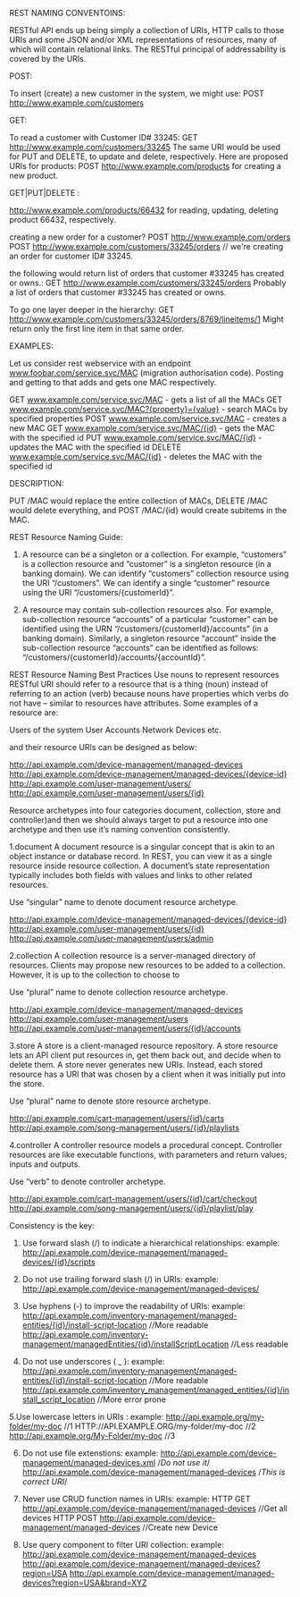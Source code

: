 REST NAMING CONVENTOINS:

RESTful API ends up being simply a collection of URIs, HTTP calls to those URIs and some JSON and/or XML representations of resources, 
many of which will contain relational links. The RESTful principal of addressability is covered by the URIs.

POST:

To insert (create) a new customer in the system, we might use:
POST http://www.example.com/customers

GET:

To read a customer with Customer ID# 33245:
GET http://www.example.com/customers/33245 The same URI would be used for PUT and DELETE, to update and delete, respectively.
Here are proposed URIs for products:
POST http://www.example.com/products for creating a new product.

GET|PUT|DELETE :

http://www.example.com/products/66432
for reading, updating, deleting product 66432, respectively.

creating a new order for a customer? 
POST http://www.example.com/orders 
POST http://www.example.com/customers/33245/orders // we're creating an order for customer ID# 33245.

 the following would  return list of orders that customer #33245 has created or owns.:
GET http://www.example.com/customers/33245/orders
Probably a list of orders that customer #33245 has created or owns. 

To go one layer deeper in the hierarchy:
GET http://www.example.com/customers/33245/orders/8769/lineitems/1
Might return only the first line item in that same order.

EXAMPLES:

Let us consider rest webservice with an endpoint www.foobar.com/service.svc/MAC (migration authorisation code). Posting and getting to that adds and gets one MAC respectively.

GET www.example.com/service.svc/MAC - gets a list of all the MACs
GET www.example.com/service.svc/MAC?{property}={value} - search MACs by specified properties
POST www.example.com/service.svc/MAC - creates a new MAC
GET www.example.com/service.svc/MAC/{id} - gets the MAC with the specified id
PUT www.example.com/service.svc/MAC/{id} - updates the MAC with the specified id
DELETE www.example.com/service.svc/MAC/{id} - deletes the MAC with the specified id

DESCRIPTION:

PUT /MAC would replace the entire collection of MACs, DELETE /MAC would delete everything, and POST /MAC/{id} would create subitems in the MAC.

REST Resource Naming Guide:

1. A resource can be a singleton or a collection. For example, “customers” is a collection resource and “customer” is a singleton          resource (in a banking domain). We can identify “customers”
   collection resource using the URI “/customers”. We can identify a single “customer” resource using the URI “/customers/{customerId}”.

2. A resource may contain sub-collection resources also. For example, sub-collection resource “accounts” of a particular “customer” can be identified using the 
   URN “/customers/{customerId}/accounts” (in a banking domain). Similarly, a singleton resource “account” inside the sub-collection        resource “accounts” can be identified as follows: 
   “/customers/{customerId}/accounts/{accountId}”.

REST Resource Naming Best Practices
Use nouns to represent resources
RESTful URI should refer to a resource that is a thing (noun) instead of referring to an action (verb) because nouns have properties which verbs do not have – similar to resources have attributes. Some examples of a resource are:

Users of the system
User Accounts
Network Devices etc.

and their resource URIs can be designed as below:

http://api.example.com/device-management/managed-devices 
http://api.example.com/device-management/managed-devices/{device-id} 
http://api.example.com/user-management/users/
http://api.example.com/user-management/users/{id}


Resource archetypes into four categories document, collection, store and controller)and then we should always target to put a resource into one archetype and then use it’s naming 
convention consistently. 
 
1.document
A document resource is a singular concept that is akin to an object instance or database record. In REST, you can view it as a single resource inside resource collection. 
A document’s state representation typically includes both fields with values and links to other related resources.

Use “singular” name to denote document resource archetype.

http://api.example.com/device-management/managed-devices/{device-id}
http://api.example.com/user-management/users/{id}
http://api.example.com/user-management/users/admin

2.collection
A collection resource is a server-managed directory of resources. Clients may propose new resources to be added to a collection. However, it is up to the collection to choose to

Use “plural” name to denote collection resource archetype.

http://api.example.com/device-management/managed-devices
http://api.example.com/user-management/users
http://api.example.com/user-management/users/{id}/accounts

3.store
A store is a client-managed resource repository. A store resource lets an API client put resources in, get them back out, and decide when to delete them. 
A store never generates new URIs. Instead, each stored resource has a URI that was chosen by a client when it was initially put into the store.

Use “plural” name to denote store resource archetype.

http://api.example.com/cart-management/users/{id}/carts
http://api.example.com/song-management/users/{id}/playlists

4.controller
A controller resource models a procedural concept. Controller resources are like executable functions, with parameters and return values; inputs and outputs.

Use “verb” to denote controller archetype.

http://api.example.com/cart-management/users/{id}/cart/checkout
http://api.example.com/song-management/users/{id}/playlist/play

Consistency is the key:

1. Use forward slash (/) to indicate a hierarchical relationships:
    example:   http://api.example.com/device-management/managed-devices/{id}/scripts

2. Do not use trailing forward slash (/) in URIs:
    example:  http://api.example.com/device-management/managed-devices/

3. Use hyphens (-) to improve the readability of URIs:
    example:  http://api.example.com/inventory-management/managed-entities/{id}/install-script-location  //More readable
              http://api.example.com/inventory-management/managedEntities/{id}/installScriptLocation  //Less readable

4. Do not use underscores ( _ ):
    example: http://api.example.com/inventory-management/managed-entities/{id}/install-script-location  //More readable
             http://api.example.com/inventory_management/managed_entities/{id}/install_script_location  //More error prone

5.Use lowercase letters in URIs :
   example:  http://api.example.org/my-folder/my-doc  //1
             HTTP://API.EXAMPLE.ORG/my-folder/my-doc  //2
             http://api.example.org/My-Folder/my-doc  //3

6. Do not use file extenstions:
    example: http://api.example.com/device-management/managed-devices.xml  /*Do not use it*/
             http://api.example.com/device-management/managed-devices     /*This is correct URI*/

7. Never use CRUD function names in URIs:
    example: HTTP GET http://api.example.com/device-management/managed-devices  //Get all devices
             HTTP POST http://api.example.com/device-management/managed-devices  //Create new Device

8. Use query component to filter URI collection:
    example: http://api.example.com/device-management/managed-devices
             http://api.example.com/device-management/managed-devices?region=USA
             http://api.example.com/device-management/managed-devices?region=USA&brand=XYZ

